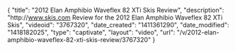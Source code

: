 {
    "title": "2012 Elan Amphibio Waveflex 82 XTi Skis Review",
    "description": "http:\/\/www.skis.com Review for the 2012 Elan Amphibio Waveflex 82 XTi Skis",
    "videoid": "3767320",
    "date_created": "1411361290",
    "date_modified": "1418182025",
    "type": "captivate",
    "layout": "video",
    "url": "\/v\/2012-elan-amphibio-waveflex-82-xti-skis-review\/3767320"
}